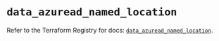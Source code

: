 # `data_azuread_named_location`

Refer to the Terraform Registry for docs: [`data_azuread_named_location`](https://registry.terraform.io/providers/hashicorp/azuread/3.2.0/docs/data-sources/named_location).
